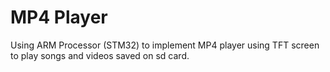 # MP4 Player
Using ARM Processor (STM32) to implement MP4 player using TFT screen to play songs and videos saved on sd card.

